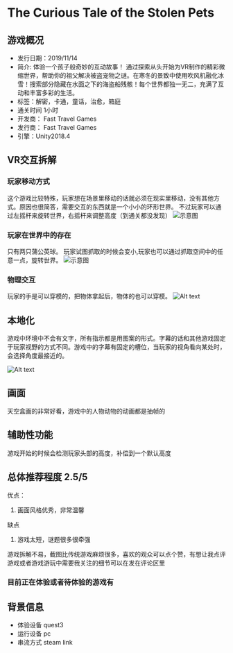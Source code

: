 # The Curious Tale of the Stolen Pets
## 游戏概况
- 发行日期：2019/11/14 
- 简介: 体验一个孩子般奇妙的互动故事！ 通过探索从头开始为VR制作的精彩微缩世界，帮助你的祖父解决被盗宠物之谜。在寒冬的景致中使用吹风机融化冰雪！搜索部分隐藏在水面之下的海盗船残骸！每个世界都独一无二，充满了互动和丰富多彩的生活。
- 标签：解密，卡通，童话，治愈，箱庭
- 通关时间 1小时
- 开发商：
Fast Travel Games
- 发行商：
Fast Travel Games
- 引擎：Unity2018.4

## VR交互拆解
### 玩家移动方式
这个游戏比较特殊，玩家想在场景里移动的话就必须在现实里移动，没有其他方式。原因也很简答，需要交互的东西就是一个小小的环形世界。 不过玩家可以通过左摇杆来旋转世界，右摇杆来调整高度（到通关都没发现）
![示意图](/截图/海洋世界.jpg)
### 玩家在世界中的存在
只有两只蒲公英球。 玩家试图抓取的时候会变小,玩家也可以通过抓取空间中的任意一点，旋转世界。
![示意图](/截图/双手.jpg)
### 物理交互
玩家的手是可以穿模的，把物体拿起后，物体的也可以穿模。
![Alt text](/截图/穿模.png)
## 本地化
游戏中环境中不会有文字，所有指示都是用图案的形式。字幕的话和其他游戏固定于玩家视野的方式不同。游戏中的字幕有固定的槽位，当玩家的视角看向某处时，会选择角度最接近的。

![Alt text](/截图/字幕示意图.jpg)

## 画面
天空盒画的非常好看，游戏中的人物动物的动画都是抽帧的

## 辅助性功能
游戏开始的时候会检测玩家头部的高度，补偿到一个默认高度
 
## 总体推荐程度 2.5/5
优点：  
1. 画面风格优秀，非常温馨

缺点
1. 游戏太短，谜题很多很牵强
   

游戏拆解不易，截图比传统游戏麻烦很多，喜欢的观众可以点个赞，有想让我点评游戏或者游戏游玩中需要我关注的细节可以在发在评论区里
### 目前正在体验或者待体验的游戏有
## 背景信息
- 体验设备 quest3
- 运行设备 pc 
- 串流方式 steam link